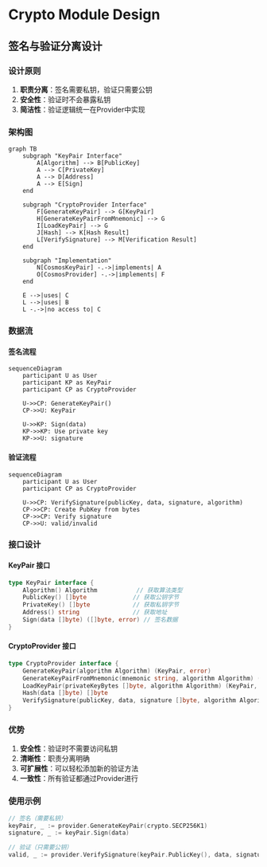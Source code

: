 # Crypto Module Design

## 签名与验证分离设计

### 设计原则

1. **职责分离**：签名需要私钥，验证只需要公钥
2. **安全性**：验证时不会暴露私钥
3. **简洁性**：验证逻辑统一在Provider中实现

### 架构图

```mermaid
graph TB
    subgraph "KeyPair Interface"
        A[Algorithm] --> B[PublicKey]
        A --> C[PrivateKey]
        A --> D[Address]
        A --> E[Sign]
    end
    
    subgraph "CryptoProvider Interface"
        F[GenerateKeyPair] --> G[KeyPair]
        H[GenerateKeyPairFromMnemonic] --> G
        I[LoadKeyPair] --> G
        J[Hash] --> K[Hash Result]
        L[VerifySignature] --> M[Verification Result]
    end
    
    subgraph "Implementation"
        N[CosmosKeyPair] -.->|implements| A
        O[CosmosProvider] -.->|implements| F
    end
    
    E -->|uses| C
    L -->|uses| B
    L -.->|no access to| C
```

### 数据流

#### 签名流程

```mermaid
sequenceDiagram
    participant U as User
    participant KP as KeyPair
    participant CP as CryptoProvider
    
    U->>CP: GenerateKeyPair()
    CP->>U: KeyPair
    
    U->>KP: Sign(data)
    KP->>KP: Use private key
    KP->>U: signature
```

#### 验证流程

```mermaid
sequenceDiagram
    participant U as User
    participant CP as CryptoProvider
    
    U->>CP: VerifySignature(publicKey, data, signature, algorithm)
    CP->>CP: Create PubKey from bytes
    CP->>CP: Verify signature
    CP->>U: valid/invalid
```

### 接口设计

#### KeyPair 接口

```go
type KeyPair interface {
    Algorithm() Algorithm           // 获取算法类型
    PublicKey() []byte             // 获取公钥字节
    PrivateKey() []byte            // 获取私钥字节
    Address() string               // 获取地址
    Sign(data []byte) ([]byte, error) // 签名数据
}
```

#### CryptoProvider 接口

```go
type CryptoProvider interface {
    GenerateKeyPair(algorithm Algorithm) (KeyPair, error)
    GenerateKeyPairFromMnemonic(mnemonic string, algorithm Algorithm) (KeyPair, error)
    LoadKeyPair(privateKeyBytes []byte, algorithm Algorithm) (KeyPair, error)
    Hash(data []byte) []byte
    VerifySignature(publicKey, data, signature []byte, algorithm Algorithm) (bool, error)
}
```

### 优势

1. **安全性**：验证时不需要访问私钥
2. **清晰性**：职责分离明确
3. **可扩展性**：可以轻松添加新的验证方法
4. **一致性**：所有验证都通过Provider进行

### 使用示例

```go
// 签名（需要私钥）
keyPair, _ := provider.GenerateKeyPair(crypto.SECP256K1)
signature, _ := keyPair.Sign(data)

// 验证（只需要公钥）
valid, _ := provider.VerifySignature(keyPair.PublicKey(), data, signature, crypto.SECP256K1)
```
